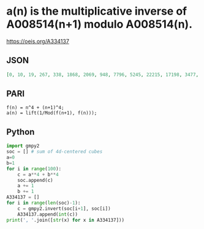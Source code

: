 # a\(n\) is the multiplicative inverse of A008514\(n\+1\) modulo A008514\(n\)\.
https://oeis.org/A334137
## JSON
```JSON
[0, 10, 19, 267, 338, 1868, 2069, 948, 7796, 5245, 22215, 17198, 3477, 43855, 21272, 95592, 60647, 186753, 135194, 45969, 263049, 139666, 467532, 301563, 55386, 559636, 241005, 948261, 543212, 1508854, 1001903, 318414, 1664590, 828391, 2587041, 1575400, 280143]
```
## PARI
```PARI
f(n) = n^4 + (n+1)^4;
a(n) = lift(1/Mod(f(n+1), f(n)));
```
## Python
```Python
import gmpy2
soc = [] # sum of 4d-centered cubes
a=0
b=1
for i in range(100):
    c = a**4 + b**4
    soc.append(c)
    a += 1
    b += 1
A334137 = []
for i in range(len(soc)-1):
    c = gmpy2.invert(soc[i+1], soc[i])
    A334137.append(int(c))
print(', '.join([str(x) for x in A334137]))
```
